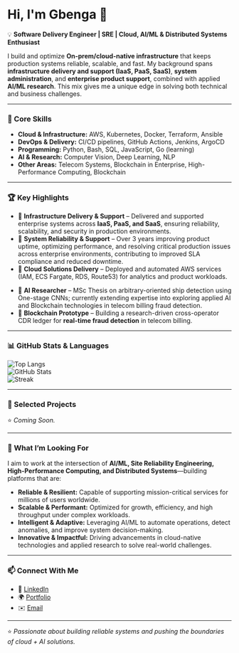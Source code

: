 # Hi, I'm Gbenga 👋  

💡 **Software Delivery Engineer | SRE | Cloud, AI/ML & Distributed Systems Enthusiast**  

I build and optimize **On-prem/cloud-native infrastructure** that keeps production systems reliable, scalable, and fast. My background spans **infrastructure delivery and support (IaaS, PaaS, SaaS)**, **system administration**, and **enterprise product support**, combined with applied **AI/ML research**. This mix gives me a unique edge in solving both technical and business challenges.  
<!---
💡 **Software Delivery & Cloud Engineer | DevOps | AI Enthusiast**  

I design and deliver scalable, cloud-native solutions that support production systems with reliability and speed. My background combines **system administration**, **product delivery/support**, and **applied AI research**, giving me a unique edge in solving technical and business challenges.  
---->
---

### 🚀 Core Skills  
- **Cloud & Infrastructure:** AWS, Kubernetes, Docker, Terraform, Ansible  
- **DevOps & Delivery:** CI/CD pipelines, GitHub Actions, Jenkins, ArgoCD  
- **Programming:** Python, Bash, SQL, JavaScript, Go (learning)  
- **AI & Research:** Computer Vision, Deep Learning, NLP  
- **Other Areas:** Telecom Systems, Blockchain in Enterprise, High-Performance Computing, Blockchain 

---

### 🏆 Key Highlights  
- 🔹 **Infrastructure Delivery & Support** – Delivered and supported enterprise systems across **IaaS, PaaS, and SaaS**, ensuring reliability, scalability, and security in production environments.
- 🔹 **System Reliability & Support** – Over 3 years improving product uptime, optimizing performance, and resolving critical production issues across enterprise environments, contributing to improved SLA compliance and reduced downtime.   
- 🔹 **Cloud Solutions Delivery** – Deployed and automated AWS services (IAM, ECS Fargate, RDS, Route53) for analytics and product workloads.  
<!---- 🔹 **Kubernetes Lab Builder** – Designed a production-like Kubernetes cluster (dev/staging/prod) with full CI/CD integration.  ---->
- 🔹 **AI Researcher** – MSc Thesis on arbitrary-oriented ship detection using One-stage CNNs; currently extending expertise into exploring applied AI and Blockchain technologies in telecom billing fraud detection.  
- 🔹 **Blockchain Prototype** – Building a research-driven cross-operator CDR ledger for **real-time fraud detection** in telecom billing.  

---

### 📊 GitHub Stats & Languages  
![Top Langs](https://github-readme-stats.vercel.app/api/top-langs/?username=jagkt&layout=compact&theme=radical)  
![GitHub Stats](https://github-readme-stats.vercel.app/api?username=jagkt&show_icons=true&theme=radical)  
![Streak](https://github-readme-streak-stats.herokuapp.com/?user=jagkt&theme=radical)  

---

### 📌 Selected Projects  
⭐️ _Coming Soon._
<!---
- **Metabase on AWS ECS Fargate** – Scalable analytics platform connected to PostgreSQL RDS.  
- **End-to-End Kubernetes Lab** – CI/CD integrated multi-environment setup using Terraform + Ansible.  
- **AWS IAM Automation** – IAM roles, policies, and groups automated with Terraform for best practices.  
- **Telecom Blockchain Ledger** – Research prototype for secure, real-time billing/fraud monitoring.  
---->
---

### 🎯 What I’m Looking For  
I aim to work at the intersection of **AI/ML, Site Reliability Engineering, High-Performance Computing, and Distributed Systems**—building platforms that are:  
- **Reliable & Resilient:** Capable of supporting mission-critical services for millions of users worldwide.  
- **Scalable & Performant:** Optimized for growth, efficiency, and high throughput under complex workloads.  
- **Intelligent & Adaptive:** Leveraging AI/ML to automate operations, detect anomalies, and improve system decision-making.  
- **Innovative & Impactful:** Driving advancements in cloud-native technologies and applied research to solve real-world challenges.  
<!---
I’m seeking **cloud engineering / DevOps / SRE opportunities** where I can:  
- Deliver production-ready cloud-native infrastructure  
- Strengthen system reliability and automation  
- Apply AI/ML insights to enterprise and telecom challenges  
---->
---

### 📫 Connect With Me  
- 💼 [LinkedIn](https://linkedin.com/in/gbengakusade)  
- 🌍 [Portfolio](#)  
- ✉️ [Email](#)

---

⭐️ _Passionate about building reliable systems and pushing the boundaries of cloud + AI solutions._


<!---
jagkt/jagkt is a ✨ special ✨ repository because its `README.md` (this file) appears on your GitHub profile.
You can click the Preview link to take a look at your changes.
--->
